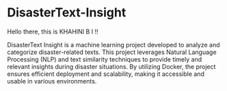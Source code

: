 # DisasterText-Insight
Hello there, this is KHAHINI B I !!

DisasterText Insight is a machine learning project developed to analyze and categorize disaster-related texts. This project leverages Natural Language Processing (NLP) and text similarity techniques to provide timely and relevant insights during disaster situations. By utilizing Docker, the project ensures efficient deployment and scalability, making it accessible and usable in various environments.
